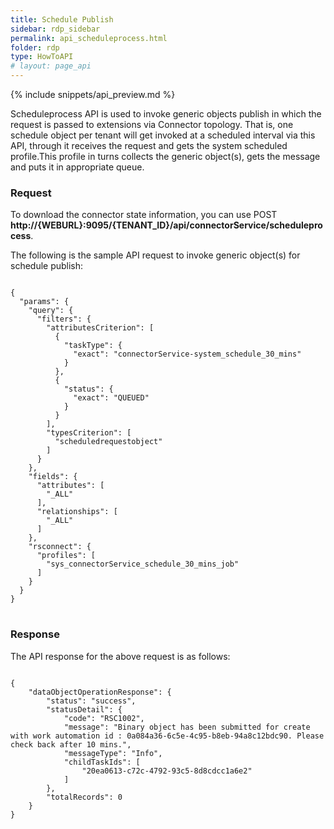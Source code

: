 ```yaml
---
title: Schedule Publish
sidebar: rdp_sidebar
permalink: api_scheduleprocess.html
folder: rdp
type: HowToAPI
# layout: page_api
---
```


{% include snippets/api_preview.md %}

Scheduleprocess API is used to invoke generic objects publish in which the request is passed to extensions via Connector topology. That is, one schedule object per tenant will get invoked at a scheduled interval via this API, through it receives the request and gets the system scheduled profile.This profile in turns collects the generic object(s), gets the message and puts it in appropriate queue.

### Request

To download the connector state information, you can use POST 
**http://{WEBURL}:9095/{TENANT_ID}/api/connectorService/scheduleprocess**.

The following is the sample API request to invoke generic object(s) for schedule publish:

<pre>
<code>
{
  "params": {
    "query": {
      "filters": {
        "attributesCriterion": [
          {
            "taskType": {
              "exact": "connectorService-system_schedule_30_mins"
            }
          },
          {
            "status": {
              "exact": "QUEUED"
            }
          }
        ],
        "typesCriterion": [
          "scheduledrequestobject"
        ]
      }
    },
    "fields": {
      "attributes": [
        "_ALL"
      ],
      "relationships": [
        "_ALL"
      ]
    },
    "rsconnect": {
      "profiles": [
        "sys_connectorService_schedule_30_mins_job"
      ]
    }
  }
}
</code>
</pre>

### Response

The API response for the above request is as follows:

<pre>
<code>
{
    "dataObjectOperationResponse": {
        "status": "success",
        "statusDetail": {
            "code": "RSC1002",
            "message": "Binary object has been submitted for create with work automation id : 0a084a36-6c5e-4c95-b8eb-94a8c12bdc90. Please check back after 10 mins.",
            "messageType": "Info",
            "childTaskIds": [
                "20ea0613-c72c-4792-93c5-8d8cdcc1a6e2"
            ]
        },
        "totalRecords": 0
    }
}
</code>
</pre>